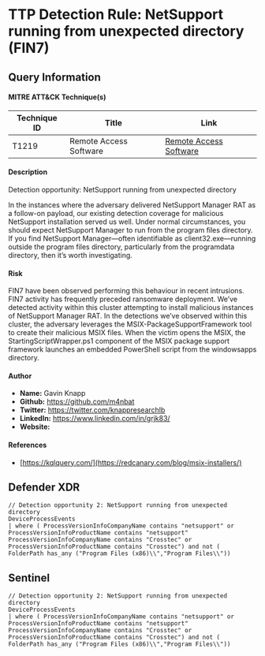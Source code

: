# TTP Detection Rule: NetSupport running from unexpected directory (FIN7)

## Query Information

#### MITRE ATT&CK Technique(s)

| Technique ID | Title    | Link    |
| ---  | --- | --- |
| T1219 | Remote Access Software | [Remote Access Software](https://attack.mitre.org/techniques/T1219/)|

#### Description
Detection opportunity: NetSupport running from unexpected directory

In the instances where the adversary delivered NetSupport Manager RAT as a follow-on payload, our existing detection coverage for malicious NetSupport installation served us well. Under normal circumstances, you should expect NetSupport Manager to run from the program files directory. If you find NetSupport Manager—often identifiable as client32.exe—running outside the program files directory, particularly from the programdata directory, then it’s worth investigating.

#### Risk
FIN7 have been observed performing this behaviour in recent intrusions. FIN7 activity has frequently preceded ransomware deployment. We’ve detected activity within this cluster attempting to install malicious instances of NetSupport Manager RAT. In the detections we’ve observed within this cluster, the adversary leverages the MSIX-PackageSupportFramework tool to create their malicious MSIX files. When the victim opens the MSIX, the StartingScriptWrapper.ps1 component of the MSIX package support framework launches an embedded PowerShell script from the windowsapps directory.

#### Author <Optional>
- **Name:** Gavin Knapp
- **Github:** https://github.com/m4nbat 
- **Twitter:** https://twitter.com/knappresearchlb
- **LinkedIn:** https://www.linkedin.com/in/grjk83/
- **Website:**

#### References
- [https://kqlquery.com/](https://redcanary.com/blog/msix-installers/)

## Defender XDR
```KQL
// Detection opportunity 2: NetSupport running from unexpected directory
DeviceProcessEvents
| where ( ProcessVersionInfoCompanyName contains "netsupport" or ProcessVersionInfoProductName contains "netsupport" ProcessVersionInfoCompanyName contains "Crosstec" or ProcessVersionInfoProductName contains "Crosstec") and not ( FolderPath has_any ("Program Files (x86)\\","Program Files\\"))
```
## Sentinel
```KQL
// Detection opportunity 2: NetSupport running from unexpected directory
DeviceProcessEvents
| where ( ProcessVersionInfoCompanyName contains "netsupport" or ProcessVersionInfoProductName contains "netsupport" ProcessVersionInfoCompanyName contains "Crosstec" or ProcessVersionInfoProductName contains "Crosstec") and not ( FolderPath has_any ("Program Files (x86)\\","Program Files\\"))
```
